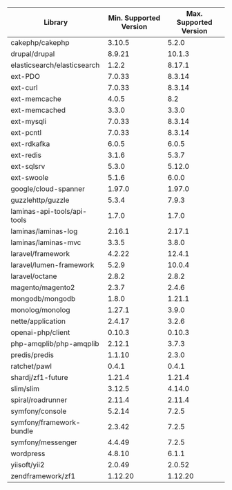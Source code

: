 | Library                     | Min. Supported Version | Max. Supported Version |
|-----------------------------|------------------------|------------------------|
| cakephp/cakephp             | 3.10.5                 | 5.2.0                  |
| drupal/drupal               | 8.9.21                 | 10.1.3                 |
| elasticsearch/elasticsearch | 1.2.2                  | 8.17.1                 |
| ext-PDO                     | 7.0.33                 | 8.3.14                 |
| ext-curl                    | 7.0.33                 | 8.3.14                 |
| ext-memcache                | 4.0.5                  | 8.2                    |
| ext-memcached               | 3.3.0                  | 3.3.0                  |
| ext-mysqli                  | 7.0.33                 | 8.3.14                 |
| ext-pcntl                   | 7.0.33                 | 8.3.14                 |
| ext-rdkafka                 | 6.0.5                  | 6.0.5                  |
| ext-redis                   | 3.1.6                  | 5.3.7                  |
| ext-sqlsrv                  | 5.3.0                  | 5.12.0                 |
| ext-swoole                  | 5.1.6                  | 6.0.0                  |
| google/cloud-spanner        | 1.97.0                 | 1.97.0                 |
| guzzlehttp/guzzle           | 5.3.4                  | 7.9.3                  |
| laminas-api-tools/api-tools | 1.7.0                  | 1.7.0                  |
| laminas/laminas-log         | 2.16.1                 | 2.17.1                 |
| laminas/laminas-mvc         | 3.3.5                  | 3.8.0                  |
| laravel/framework           | 4.2.22                 | 12.4.1                 |
| laravel/lumen-framework     | 5.2.9                  | 10.0.4                 |
| laravel/octane              | 2.8.2                  | 2.8.2                  |
| magento/magento2            | 2.3.7                  | 2.4.6                  |
| mongodb/mongodb             | 1.8.0                  | 1.21.1                 |
| monolog/monolog             | 1.27.1                 | 3.9.0                  |
| nette/application           | 2.4.17                 | 3.2.6                  |
| openai-php/client           | 0.10.3                 | 0.10.3                 |
| php-amqplib/php-amqplib     | 2.12.1                 | 3.7.3                  |
| predis/predis               | 1.1.10                 | 2.3.0                  |
| ratchet/pawl                | 0.4.1                  | 0.4.1                  |
| shardj/zf1-future           | 1.21.4                 | 1.21.4                 |
| slim/slim                   | 3.12.5                 | 4.14.0                 |
| spiral/roadrunner           | 2.11.4                 | 2.11.4                 |
| symfony/console             | 5.2.14                 | 7.2.5                  |
| symfony/framework-bundle    | 2.3.42                 | 7.2.5                  |
| symfony/messenger           | 4.4.49                 | 7.2.5                  |
| wordpress                   | 4.8.10                 | 6.1.1                  |
| yiisoft/yii2                | 2.0.49                 | 2.0.52                 |
| zendframework/zf1           | 1.12.20                | 1.12.20                |
